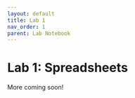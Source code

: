 ```yaml
---
layout: default
title: Lab 1
nav_order: 1
parent: Lab Notebook
---
```

# Lab 1: Spreadsheets
More coming soon!
